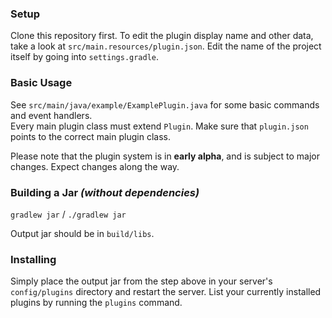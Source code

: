 ### Setup

Clone this repository first.
To edit the plugin display name and other data, take a look at `src/main.resources/plugin.json`.
Edit the name of the project itself by going into `settings.gradle`.

### Basic Usage

See `src/main/java/example/ExamplePlugin.java` for some basic commands and event handlers.  
Every main plugin class must extend `Plugin`. Make sure that `plugin.json` points to the correct main plugin class.

Please note that the plugin system is in **early alpha**, and is subject to major changes. Expect changes along the way.

### Building a Jar *(without dependencies)*

`gradlew jar` / `./gradlew jar`

Output jar should be in `build/libs`.


### Installing

Simply place the output jar from the step above in your server's `config/plugins` directory and restart the server.
List your currently installed plugins by running the `plugins` command.